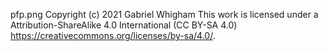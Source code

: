 pfp.png
Copyright (c) 2021 Gabriel Whigham
This work is licensed under a Attribution-ShareAlike 4.0 International (CC BY-SA 4.0) <https://creativecommons.org/licenses/by-sa/4.0/>.
